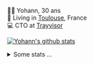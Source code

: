 <p>
  👨🏻 <bold>Yohann</bold>, 30 ans<br/>
  💼 Living in <a href="https://www.google.com/maps?q=toulouse">Toulouse</a>, France<br/>
  💻 CTO at <a href="https://trayvisor.com/">Trayvisor</a><br/>
</p>

<a href="https://github.com/anuraghazra/github-readme-stats"><img align="center" src="https://github-readme-stats-dviw-8taegaswk-yohann84ls-projects.vercel.app//api?username=yohann84L&show_icons=true&include_all_commits=true" alt="Yohann's github stats" /> </a>


<details>
  <summary>Some stats ...</summary><br/>
  

<!--START_SECTION:waka-->
![Code Time](http://img.shields.io/badge/Code%20Time-1%2C359%20hrs%2049%20mins-blue)

![Profile Views](http://img.shields.io/badge/Profile%20Views-0-blue)

**🐱 My GitHub Data** 

> 📦 441.0 kB Used in GitHub's Storage 
 > 
> 🏆 598 Contributions in the Year 2025
 > 
> 🚫 Not Opted to Hire
 > 
> 📜 26 Public Repositories 
 > 
> 🔑 21 Private Repositories 
 > 
**I'm an Early 🐤** 

```text
🌞 Morning                36668 commits       ███████░░░░░░░░░░░░░░░░░░   29.26 % 
🌆 Daytime                72890 commits       ███████████████░░░░░░░░░░   58.17 % 
🌃 Evening                15572 commits       ███░░░░░░░░░░░░░░░░░░░░░░   12.43 % 
🌙 Night                  172 commits         ░░░░░░░░░░░░░░░░░░░░░░░░░   00.14 % 
```
📅 **I'm Most Productive on Thursday** 

```text
Monday                   24306 commits       █████░░░░░░░░░░░░░░░░░░░░   19.40 % 
Tuesday                  23551 commits       █████░░░░░░░░░░░░░░░░░░░░   18.80 % 
Wednesday                25167 commits       █████░░░░░░░░░░░░░░░░░░░░   20.09 % 
Thursday                 25203 commits       █████░░░░░░░░░░░░░░░░░░░░   20.11 % 
Friday                   24796 commits       █████░░░░░░░░░░░░░░░░░░░░   19.79 % 
Saturday                 928 commits         ░░░░░░░░░░░░░░░░░░░░░░░░░   00.74 % 
Sunday                   1351 commits        ░░░░░░░░░░░░░░░░░░░░░░░░░   01.08 % 
```


📊 **This Week I Spent My Time On** 

```text
🕑︎ Time Zone: Europe/Paris

💬 Programming Languages: 
Image (svg)              10 hrs 15 mins      ████████████████████░░░░░   79.52 % 
Other                    2 hrs 38 mins       █████░░░░░░░░░░░░░░░░░░░░   20.48 % 

🔥 Editors: 
Zed                      12 hrs 36 mins      ████████████████████████░   97.63 % 
Zoom                     18 mins             █░░░░░░░░░░░░░░░░░░░░░░░░   02.37 % 

💻 Operating System: 
Mac                      12 hrs 54 mins      █████████████████████████   100.00 % 
```

**I Mostly Code in Python** 

```text
Python                   27 repos            ██████████████░░░░░░░░░░░   55.10 % 
Jupyter Notebook         4 repos             ██░░░░░░░░░░░░░░░░░░░░░░░   08.16 % 
JavaScript               3 repos             ██░░░░░░░░░░░░░░░░░░░░░░░   06.12 % 
HTML                     2 repos             █░░░░░░░░░░░░░░░░░░░░░░░░   04.08 % 
Shell                    1 repo              █░░░░░░░░░░░░░░░░░░░░░░░░   02.04 % 
```




 Last Updated on 14/09/2025 00:49:20 UTC
<!--END_SECTION:waka-->
